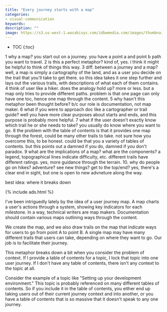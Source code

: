 ```yaml
---
title: "Every journey starts with a map"
categories:
- visual-communication
keywords:
description: ""
image: https://s3.us-west-1.wasabisys.com/idbwmedia.com/images/thumbnails/
---
```


* TOC
{:toc}

1 why a map? you start out on a journey. you have a point a and point b path you want to travel.
2 is this a perfect metaphor? kind of, yes. i think it might be helpful to think of things this way.
3 diff. between a journey and a map? well, a map is simply a cartography of the land, and as a user you decide on the trail that you'll take to get there. so this idea takes it one step further and lays out the various trails, with descriptions of what each of them contains.
4 think of user like a hiker. does the analogy hold up? more or less. but a map only tries to provide different paths. problem is that one page can only have one toc, hence one map through the content.
5 why hasn't this metaphor been thought before? b/c our role is documentation, not map maker.
6 what if you were to approach doc like a cartographer or trail guide? well you have more clear purposes about starts and ends, and this purpose is probably more helpful.
7 what if the user doesn't exactly know which trail he or she needs to take? you usually do know where you want to go.
8 the problem with the table of contents is that it provides one map through the forest, could be many other trails to take. not sure how you overcome this, to be honest. could be that you a variety of tables of contents. but this points out a damned if you do, damned if you don't paradox.
9 what are the implications of a map? what are the components? a legend, topographical lines indicate difficulty, etc. different trails have different ratings. yes, more guidance through the terrain.
10. why do people go on hikes? adventure? see new things? get to the top/end? yes, there's a clear end in sight, but one is open to new advneture along the way.

best idea: where it breaks down

{% include ads.html %}

I've been intriguedly lately by the idea of a user journey map. A map charts a user's actions through a system, showing key indicators for each milestone. In a way, technical writers are map makers. Documentation should contain various maps outlining ways through the content.

We create the map, and we also draw trails on the map that indicate ways for users to go from point A to point B. A single map may have many different trails that users can take, depending on where they want to go. Our job is to facilitate their journey.

This metaphor breaks down a bit when you consider the problem of context. If I provide a table of contents for a topic, I lock that topic into one user journey. If I don't have any table of contents, there isn't any context to the topic at all.

Consider the example of a topic like "Setting up your development environment." This topic is probably referenced on many different tables of contents. So if you include it in the table of contents, you either end up taking users out of their current journey context and into another, or you have a table of contents that is so massive that it doesn't speak to any one journey.
